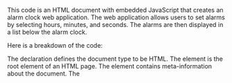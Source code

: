 This code is an HTML document with embedded JavaScript that creates an alarm clock web application. The web application allows users to set alarms by selecting hours, minutes, and seconds. The alarms are then displayed in a list below the alarm clock.

Here is a breakdown of the code:

The <!DOCTYPE html> declaration defines the document type to be HTML.
The <html> element is the root element of an HTML page.
The <head> element contains meta-information about the document.
The <title> element specifies a title for the document.
The <body> element contains the visible page content.
The <div> elements are used for styling and layout purposes.
The <h1> element defines a large heading.
The <form> element is used to create an HTML form for user input.
The <select> element is used to create a dropdown list.
The <button> element defines a clickable button.
The <script> element is used to embed JavaScript code in an HTML document.
The JavaScript code in the script.js file handles the functionality of the alarm clock. It includes functions for updating the current time, setting alarms, and displaying the alarms in the list.

Here is an example of how the code works:

The user selects the desired time for the alarm (e.g., 7:30 AM).
The user clicks the "Set Alarm" button.
The JavaScript code adds the selected time to the list of alarms.
The alarm clock will display the list of alarms set by the user.
The code also includes a stylesheet (styles.css) for styling the web application.

Overall, this code creates a functional and visually appealing alarm clock web application. Users can easily set alarms and view the list of alarms they have set.


This code is a CSS (Cascading Style Sheets) file that styles a simple alarm clock web application. It includes global styles, such as the font family and body margin, as well as specific styles for various elements within the application.

Here's a breakdown of the code:

Global Styles: These styles apply to the entire application. They include setting the font family to sans-serif, and defining a basic button style.

Flexbox Container: The .d-flex class is used to create a flexbox container. This container is used to align and distribute elements within the application.

Alarm Clock Container: The .clock-container class styles the main container of the alarm clock application. It sets the background color, padding, and alignment of elements within the container.

Current Time Display: The .current-time class styles the current time display. It sets the font size to 2rem and the color to black.

Alarm Form: The .alarm-form class styles the form used to set alarms. It sets the flex flow direction to column and aligns the elements to the start of the container.

Submit Button: The .submit-button class styles the submit button used to set alarms. It sets the border color to black, adds a border radius, and sets the font weight to bold.

Set Alarm Container: The .set-alarm-container class styles the container that holds the set alarms. It sets the width to 100% and aligns the elements to the center.

Set Alarm Container Title: The .set-alarm-container-title class styles the title of the set alarm container. It sets the color to black, the font weight to bold, and the font size to 1rem.

Alarm: The .alarm class styles each individual alarm. It sets the justify content to space between, adds padding, and aligns the elements to the center.

Delete Alarm Button: The .delete-alarm class styles the delete alarm button. It sets the border radius, background color, font weight, and font color.

Time Display: The .time class styles the time display of each alarm. It sets the color to #0E141B, the font size to 1rem, and the font weight to bold.

Button Hover and Focus: The .btn:focus and .btn:hover classes style the button when it is focused or hovered over. They add a box shadow to give the button a subtle hover effect.

Page Title: The .page-title class styles the page title. It sets the background color to #0E141B, aligns the text to the center, and sets the color to wheat.

Media Query: This media query applies styles to the application when the screen width is 600px or greater. It adds padding to the main container and sets the width and min-height of the clock container.

Overall, this CSS file provides the styling for a simple alarm clock web application.


Sure! This code is written in JavaScript and it appears to be a simple web application that allows a user to set an alarm for a specific time. Here's a breakdown of what the code does:

Selecting HTML elements: The code starts by selecting various HTML elements using their id attributes. These elements include the current time display, dropdown menus for hours, minutes, and seconds, the AM/PM indicator, the set alarm button, and the container for displaying set alarms.

Creating dropdown menus: The dropDownMenu function is used to create and populate dropdown menus for hours, minutes, and seconds. It takes in a start and end value, and creates an option element for each value between the start and end.

Getting the current time: The getCurrentTime function gets the current time and updates the HTML element that displays the current time. It uses the Date object to get the current time, and formats it using the toLocaleTimeString method.

Setting an alarm: The getInput function is called when the set alarm button is clicked. It gets the values of the hours, minutes, and seconds dropdown menus, as well as the AM/PM indicator, and converts them to a 24-hour time format using the convertToTime function. It then sets an alarm for the specified time using the setAlarm function.

Setting alarms: The setAlarm function sets an alarm for the specified time. It uses the setInterval method to check if the current time matches the alarm time every 500 milliseconds. If the current time matches the alarm time, it displays an alert message. It also adds the alarm to the HTML element that displays all set alarms using the addAlaramToDom function.

Displaying alarms: The addAlaramToDom function creates a new HTML element for the alarm and adds it to the HTML element that displays all set alarms. It also adds a delete button to each alarm that allows the user to delete the alarm.

Saving alarms: The saveAlarm function saves the set alarms to the browser's localStorage so that they persist even if the page is refreshed.

Fetching alarms: The fetchAlarm function fetches the set alarms from the localStorage and sets alarms for each one using the setAlarm function.

Deleting alarms: The deleteAlarm function is called when the delete button for an alarm is clicked. It removes the alarm from the HTML element that displays all set alarms and from the localStorage.

Overall, this code is a simple but well-written web application that allows a user to set alarms for specific times. It uses the browser's localStorage to persist the set alarms even if the page is refreshed.
<HR>
ALRAM -CLOCK:- https://aalarmclock.netlify.app/


